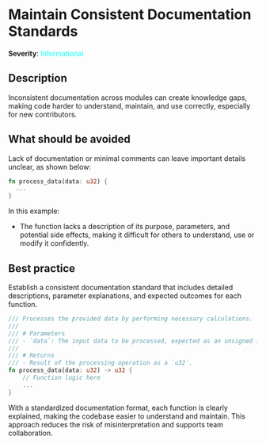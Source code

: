 # Maintain Consistent Documentation Standards

**Severity**: <span style="color:cyan;">Informational</span>

## Description

Inconsistent documentation across modules can create knowledge gaps, making code harder to understand, maintain, and use
correctly, especially for new contributors.

## What should be avoided

Lack of documentation or minimal comments can leave important details unclear, as shown below:

```rust
fn process_data(data: u32) {
  ...
}
```

In this example:

- The function lacks a description of its purpose, parameters, and potential side effects, making it difficult for
  others to understand, use or modify it confidently.

## Best practice

Establish a consistent documentation standard that includes detailed descriptions, parameter explanations, and expected
outcomes for each function.

```rust
/// Processes the provided data by performing necessary calculations.
///
/// # Parameters
/// - `data`: The input data to be processed, expected as an unsigned integer.
///
/// # Returns
/// - Result of the processing operation as a `u32`.
fn process_data(data: u32) -> u32 {
    // Function logic here
    ...
}
```

With a standardized documentation format, each function is clearly explained, making the codebase easier to understand
and maintain. This approach reduces the risk of misinterpretation and supports team collaboration.
